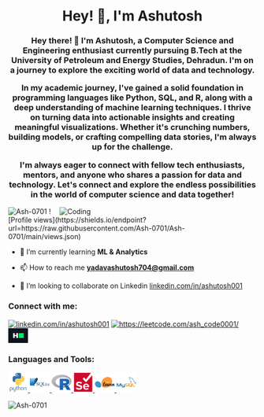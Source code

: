 
<h1 align="center">Hey! 👋, I'm Ashutosh</h1>
<h3 align="center">Hey there! 👋 I'm Ashutosh, a Computer Science and Engineering enthusiast currently pursuing B.Tech at the University of Petroleum and Energy Studies, Dehradun. I'm on a journey to explore the exciting world of data and technology.


In my academic journey, I've gained a solid foundation in programming languages like Python, SQL, and R, along with a deep understanding of machine learning techniques. I thrive on turning data into actionable insights and creating meaningful visualizations. Whether it's crunching numbers, building models, or crafting compelling data stories, I'm always up for the challenge.

I'm always eager to connect with fellow tech enthusiasts, mentors, and anyone who shares a passion for data and technology. Let's connect and explore the endless possibilities in the world of computer science and data together!</h3>

<img align="right" alt="Coding" width="400" src="https://cdn.dribbble.com/users/1162077/screenshots/3848914/programmer.gif">

<p align="left"> 
  <img src="https://komarev.com/ghpvc/?username=Ash-0701&label=Profile%20views&color=0e75b6&style=flat" alt="Ash-0701" />
  ![Profile views](https://shields.io/endpoint?url=https://raw.githubusercontent.com/Ash-0701/Ash-0701/main/views.json)
</p>

- 🌱 I’m currently learning **ML & Analytics**

- 📫 How to reach me **yadavashutosh704@gmail.com**

- 📄 I’m looking to collaborate on Linkedin [linkedin.com/in/ashutosh001](linkedin.com/in/ashutosh001)

<h3 align="left">Connect with me:</h3>
<p align="left">
<a href="linkedin.com/in/ashutosh001" target="blank"><img align="center" src="https://raw.githubusercontent.com/rahuldkjain/github-profile-readme-generator/master/src/images/icons/Social/linked-in-alt.svg" alt="linkedin.com/in/ashutosh001" height="30" width="40" /></a>
<a href="https://leetcode.com/ash_code0001/" target="blank"><img align="center" src="https://raw.githubusercontent.com/rahuldkjain/github-profile-readme-generator/master/src/images/icons/Social/leet-code.svg" alt="https://leetcode.com/ash_code0001/" height="30" width="40" /></a>
<a href="https://www.hackerrank.com/profile/ash_code0001" target="blank"><img align="center" src="https://github.com/AdhiJarwal/icons/blob/main/hackerrank.svg" alt="ash_code0001" height="30" width="40" /></a>
</p>

<h3 align="left">Languages and Tools:</h3>
<p align="left"> <a href="https://www.python.org/" target="_blank" rel="noreferrer"> <img src="https://github.com/devicons/devicon/blob/master/icons/python/python-original-wordmark.svg" alt="python" width="40" height="40"/> </a> <a href="https://sqldocs.org/" target="_blank" rel="noreferrer"> <img src="https://github.com/devicons/devicon/blob/master/icons/sqlite/sqlite-original-wordmark.svg" alt="SQLite" width="40" height="40"/> </a> <a href="https://www.r-project.org/" target="_blank" rel="noreferrer"> <img src="https://github.com/devicons/devicon/blob/master/icons/r/r-original.svg" alt="R" width="40" height="40"/> </a> <a href="https://www.selenium.dev/" target="_blank" rel="noreferrer"> <img src="https://github.com/devicons/devicon/blob/master/icons/selenium/selenium-original.svg" alt="Selenium" width="40" height="40"/> </a> <a href="https://scikit-learn.org/stable/" target="_blank" rel="noreferrer"> <img src="https://github.com/devicons/devicon/blob/master/icons/scikitlearn/scikitlearn-original.svg" alt="scikit-learn" width="40" height="40"/> </a> <a href="https://www.mysql.com/" target="_blank" rel="noreferrer"> <img src="https://raw.githubusercontent.com/devicons/devicon/master/icons/mysql/mysql-original-wordmark.svg" alt="mysql" width="40" height="40"/> </a> </p>

<p><img align="center" src="https://github-readme-stats.vercel.app/api/top-langs?username=Ash-0701&show_icons=true&locale=en&layout=compact" alt="Ash-0701" /></p>
